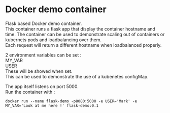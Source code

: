 # Docker demo container 
Flask based Docker demo container.  
This container runs a flask app that display the container hostname and time. 
The container can be used to demonstrate scaling out of containers or kubernets pods and loadbalancing over them.  
Each request will return a different hostname when loadbalanced properly.

2 environment variables can be set :   
MY_VAR   
USER   
These will be showed when set.   
This can be used to demonstrate the use of a kubenetes configMap.

The app itself listens on port 5000.   
Run the container with :

    docker run --name flask-demo -p8080:5000 -e USER='Mark' -e MY_VAR='Look at me here !' flask-demo:0.1
